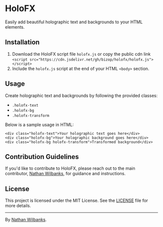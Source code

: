 <inner-editor-area id="response-area" contenteditable="true" data-output-id="6e7c4c023s4">

<div class="message-receive" contenteditable="true">

# HoloFX

Easily add beautiful holographic text and backgrounds to your HTML elements.

## Installation

1.  Download the HoloFX script file `holofx.js` or copy the public cdn link `<script src="https://cdn.jsdelivr.net/gh/bizop/holofx/holofx.js"></script>`
2.  Include the `holofx.js` script at the end of your HTML `<body>` section.

## Usage

Create holographic text and backgrounds by following the provided classes:

- `.holofx-text`
- `.holofx-bg`
- `.holofx-transform`

Below is a sample usage in HTML:

    <div class="holofx-text">Your holographic text goes here</div>
    <div class="holofx-bg">Your holographic background goes here</div>
    <div class="holofx-bg holofx-transform">Transformed background</div>

## Contribution Guidelines

If you'd like to contribute to HoloFX, please reach out to the main contributor, [Nathan Wilbanks](https://twitter.com/NathanWilbanks_), for guidance and instructions.

## License

This project is licensed under the MIT License. See the [LICENSE](./LICENSE) file for more details.

---

By [Nathan Wilbanks](https://twitter.com/NathanWilbanks_).

</div>

</inner-editor-area>
